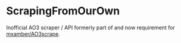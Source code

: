 # ScrapingFromOurOwn
Inofficial AO3 scraper / API formerly part of and now requirement for [mxamber/AO3scrape](https://github.com/mxamber/AO3scrape).
